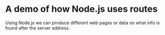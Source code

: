 # A demo of how Node.js uses routes

Using Node.js we can produce different web pages or data on what info is found after the server address.
